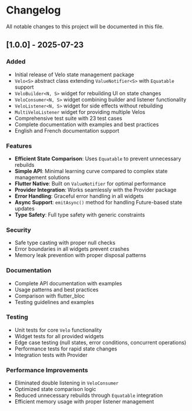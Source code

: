 # Changelog

All notable changes to this project will be documented in this file.

## [1.0.0] - 2025-07-23

### Added
- Initial release of Velo state management package
- `Velo<S>` abstract class extending `ValueNotifier<S>` with `Equatable` support
- `VeloBuilder<N, S>` widget for rebuilding UI on state changes
- `VeloConsumer<N, S>` widget combining builder and listener functionality
- `VeloListener<N, S>` widget for side effects without rebuilding
- `MultiVeloListener` widget for providing multiple Velos
- Comprehensive test suite with 23 test cases
- Complete documentation with examples and best practices
- English and French documentation support

### Features
- **Efficient State Comparison**: Uses `Equatable` to prevent unnecessary rebuilds
- **Simple API**: Minimal learning curve compared to complex state management solutions
- **Flutter Native**: Built on `ValueNotifier` for optimal performance
- **Provider Integration**: Works seamlessly with the Provider package
- **Error Handling**: Graceful error handling in all widgets
- **Async Support**: `emitAsync()` method for handling Future-based state updates
- **Type Safety**: Full type safety with generic constraints

### Security
- Safe type casting with proper null checks
- Error boundaries in all widgets prevent crashes
- Memory leak prevention with proper disposal patterns

### Documentation
- Complete API documentation with examples
- Usage patterns and best practices
- Comparison with flutter_bloc
- Testing guidelines and examples

### Testing
- Unit tests for core `Velo` functionality
- Widget tests for all provided widgets
- Edge case testing (null states, error conditions, concurrent operations)
- Performance tests for rapid state changes
- Integration tests with Provider

### Performance Improvements
- Eliminated double listening in `VeloConsumer`
- Optimized state comparison logic
- Reduced unnecessary rebuilds through `Equatable` integration
- Efficient memory usage with proper listener management